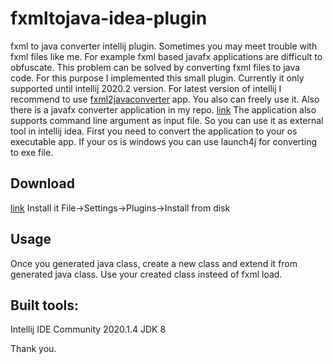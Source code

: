 # fxmltojava-idea-plugin
fxml to java converter intellij plugin.
Sometimes you may meet trouble with fxml files like me. For example fxml based javafx applications are difficult to obfuscate. 
This problem can be solved by converting fxml files to java code.
For this purpose I implemented this small plugin. Currently it only supported until intellij 2020.2 version. For latest version of intellij I recommend to use [fxml2javaconverter](https://github.com/garawaa/fxml2javaconverter) app.
You also can freely use it. Also there is a javafx converter application in my repo. [link](https://github.com/garawaa/fxml2javaconverter)
The application also supports command line argument as input file. So you can use it as external tool in intellij idea. First you need to convert the application to your os executable app. If your os is windows you can use launch4j for converting to exe file.
## Download
[link](https://raw.githubusercontent.com/garawaa/fxmltojava-idea-plugin/master/fxmltojava-idea-plugin.zip)
Install it File->Settings->Plugins->Install from disk
## Usage
Once you generated java class, create a new class and extend it from generated java class. Use your created class insteed of fxml load.

## Built tools:
Intellij IDE Community 2020.1.4
JDK 8

Thank you.
